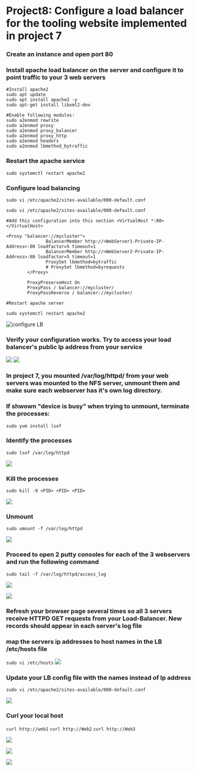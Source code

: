 # Project8: Configure a load balancer for the tooling website implemented in project 7

### Create an instance and open port 80

### Install apache load balancer on the server and configure it to point traffic to your 3 web servers

```
#Install apache2
sudo apt update
sudo apt install apache2 -y
sudo apt-get install libxml2-dev

#Enable following modules:
sudo a2enmod rewrite
sudo a2enmod proxy
sudo a2enmod proxy_balancer
sudo a2enmod proxy_http
sudo a2enmod headers
sudo a2enmod lbmethod_bytraffic
```
### Restart the apache service
`sudo systemctl restart apache2`

### Configure load balancing
`sudo vi /etc/apache2/sites-available/000-default.conf`

```
sudo vi /etc/apache2/sites-available/000-default.conf

#Add this configuration into this section <VirtualHost *:80>  </VirtualHost>

<Proxy "balancer://mycluster">
               BalancerMember http://<WebServer1-Private-IP-Address>:80 loadfactor=5 timeout=1
               BalancerMember http://<WebServer2-Private-IP-Address>:80 loadfactor=5 timeout=1
               ProxySet lbmethod=bytraffic
               # ProxySet lbmethod=byrequests
        </Proxy>

        ProxyPreserveHost On
        ProxyPass / balancer://mycluster/
        ProxyPassReverse / balancer://mycluster/

#Restart apache server

sudo systemctl restart apache2
```

![configure LB](./images/configure%20LB.jpg)

### Verify your configuration works. Try to access your load balancer's public Ip address from your service

![](./images/loadbalncer%20ip.jpg)
![](./images/loadbalncer%20login.jpg)

### In project 7, you mounted /var/log/httpd/ from your web servers was mounted to the NFS server, unmount them and make sure each webserver has it's own log directory.
### If shwown "device is busy" when trying to unmount, terminate the processes:

`sudo yum install lsof`

### Identify the processes
`sudo lsof /var/log/httpd`

![](./images/configure%20LB.jpg)

### Kill the processes
`sudo kill -9 <PID> <PID> <PID>`

![](./images/kill%20the%20processes.jpg)

### Unmount
`sudo umount -f /var/log/httpd `

![](./images/unmount.jpg)

### Proceed to open 2 putty consoles for each of the 3 webservers and run the following command
`sudo tail -f /var/log/httpd/access_log`

![](./images/before%20traffic.jpg)

![](./images/after%20traffic.jpg)

### Refresh your browser page several times so all 3 servers receive HTTPD GET requests from your Load-Balancer. New records should appear in each server's log file


### map the servers ip addresses to host names in the LB /etc/hosts file

`sudo vi /etc/hosts`
![](./images/hosts%20file.jpg)

### Update your LB config file with the names instead of Ip address
`sudo vi /etc/apache2/sites-available/000-default.conf`

![](./images/LB%20config.jpg)

### Curl your local host
`curl http://web1`
`curl http://Web2`
`curl http://Web3`

![](./images/curl1.jpg)

![](./images/curl2.jpg)

![](./images/curl3.jpg)